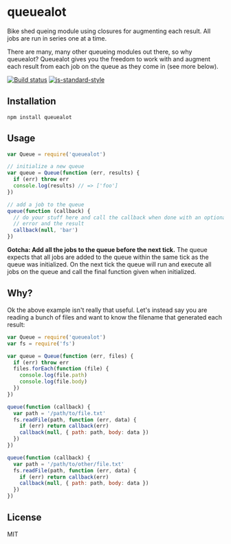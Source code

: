 # queuealot

Bike shed queing module using closures for augmenting each result. All
jobs are run in series one at a time.

There are many, many other queueing modules out there, so why queuealot?
Queuealot gives you the freedom to work with and augment each result
from each job on the queue as they come in (see more below).

[![Build status](https://travis-ci.org/watson/queuealot.svg?branch=master)](https://travis-ci.org/watson/queuealot)
[![js-standard-style](https://img.shields.io/badge/code%20style-standard-brightgreen.svg?style=flat)](https://github.com/feross/standard)

## Installation

```
npm install queuealot
```

## Usage

```js
var Queue = require('queuealot')

// initialize a new queue
var queue = Queue(function (err, results) {
  if (err) throw err
  console.log(results) // => ['foo']
})

// add a job to the queue
queue(function (callback) {
  // do your stuff here and call the callback when done with an optional
  // error and the result
  callback(null, 'bar')
})
```

**Gotcha: Add all the jobs to the queue before the next tick.** The
queue expects that all jobs are added to the queue within the same tick
as the queue was initialized. On the next tick the queue will run and
execute all jobs on the queue and call the final function given when
initialized.

## Why?

Ok the above example isn't really that useful. Let's instead say you are
reading a bunch of files and want to know the filename that generated
each result:

```js
var Queue = require('queuealot')
var fs = require('fs')

var queue = Queue(function (err, files) {
  if (err) throw err
  files.forEach(function (file) {
    console.log(file.path)
    console.log(file.body)
  })
})

queue(function (callback) {
  var path = '/path/to/file.txt'
  fs.readFile(path, function (err, data) {
    if (err) return callback(err)
    callback(null, { path: path, body: data })
  })
})

queue(function (callback) {
  var path = '/path/to/other/file.txt'
  fs.readFile(path, function (err, data) {
    if (err) return callback(err)
    callback(null, { path: path, body: data })
  })
})
```

## License

MIT
